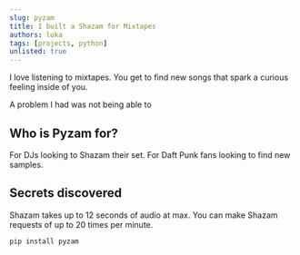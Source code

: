 ```yaml
---
slug: pyzam
title: I built a Shazam for Mixtapes
authors: luka
tags: [projects, python]
unlisted: true
---
```


I love listening to mixtapes. You get to find new songs that spark a curious feeling inside of you.

A problem I had was not being able to 

## **Who is Pyzam for?**
For DJs looking to Shazam their set. For Daft Punk fans looking to find new samples. 

## **Secrets discovered**
Shazam takes up to 12 seconds of audio at max.
You can make Shazam requests of up to 20 times per minute.

```
pip install pyzam
```